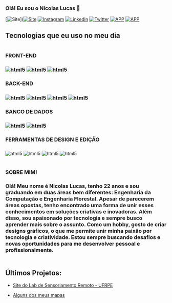 
### Olá! Eu sou o Nicolas Lucas 👋

[![Site](https://img.shields.io/website-up-down-green-red/http/cv.lbesson.qc.to.svg)]([![Site](https://img.shields.io/website-up-down-green-red/http/cv.lbesson.qc.to.svg)](https://nicolas-lucas.web.app/)
[![Instagram](https://img.shields.io/badge/Instagram-E4405F?style=for-the-badge&logo=instagram&logoColor=white)](https://www.instagram.com/nicolas_oliveira250/)
[![Linkedin](https://img.shields.io/badge/LinkedIn-0077B5?style=for-the-badge&logo=linkedin&logoColor=white)](https://www.linkedin.com/in/nicolas-lucas-a29582222/)
[![Twitter](https://img.shields.io/badge/Twitter-1DA1F2?style=for-the-badge&logo=twitter&logoColor=white)](https://twitter.com/Nicolas41422064)
[![APP](https://img.shields.io/badge/Google_Play-414141?style=for-the-badge&logo=google-play&logoColor=white)]()
[![APP](https://img.shields.io/badge/WhatsApp-25D366?style=for-the-badge&logo=whatsapp&logoColor=white)](http://api.whatsapp.com/send?phone=5581989861783)



## Tecnologias que eu uso no meu dia

<div style="display: inline-block">
  <h3>FRONT-END<h3>
  <img align="center" alt="html5" src="https://img.shields.io/badge/HTML5-E34F26?style=for-the-badge&logo=html5&logoColor=white"/>
    <img align="center" alt="html5"src="https://img.shields.io/badge/CSS3-1572B6?style=for-the-badge&logo=css3&logoColor=white" />
     <img align="center" alt="html5"src="https://img.shields.io/badge/JavaScript-F7DF1E?style=for-the-badge&logo=javascript&logoColor=black" />
     <BR>
  <h3>BACK-END<h3>
    <img align="center" alt="html5"src="https://img.shields.io/badge/PHP-777BB4?style=for-the-badge&logo=php&logoColor=white" />
<img align="center" alt="html5"src="https://img.shields.io/badge/Node.js-43853D?style=for-the-badge&logo=node.js&logoColor=white" /> <img align="center" alt="html5"src="https://img.shields.io/badge/Python-14354C?style=for-the-badge&logo=python&logoColor=yellow" />  <img align="center" alt="html5"src="https://img.shields.io/badge/Java-ED8B00?style=for-the-badge&logo=openjdk&logoColor=whi" />   <img align="center" 
<BR>
<h3>BANCO DE DADOS<h3>
<img align="center" alt="html5"src="https://img.shields.io/badge/MySQL-00000F?style=for-the-badge&logo=mysql&logoColor=white" />
<img align="center" alt="html5"src="https://img.shields.io/badge/MongoDB-4EA94B?style=for-the-badge&logo=mongodb&logoColor=white" />
<BR>
<h3>FERRAMENTAS DE DESIGN E EDIÇÃO<h3> </h3><img align="center" alt="html5"src="https://img.shields.io/badge/Adobe%20Photoshop-31A8FF?style=for-the-badge&logo=Adobe%20Photoshop&logoColor=black" /> <img align="center" alt="html5"src="https://img.shields.io/badge/Adobe%20after%20affects-CF96FD?style=for-the-badge&logo=Adobe%20after%20effects&logoColor=393665" /> <img align="center" alt="html5"src="https://img.shields.io/badge/Adobe%20Illustrator-FF9A00?style=for-the-badge&logo=adobe%20illustrator&logoColor=white" /> <img align="center" alt="html5"src="https://img.shields.io/badge/Adobe%20Premiere%20Pro-9999FF?style=for-the-badge&logo=Adobe%20Premiere%20Pro&logoColor=white" />
</div>
<br></br>
<h3>SOBRE MIM!<h3>
Olá! Meu nome é Nicolas Lucas, tenho 22 anos e sou graduando em duas áreas bem diferentes: Engenharia da Computação e Engenharia Florestal. Apesar de parecerem áreas opostas, tenho encontrado uma forma de unir esses conhecimentos em soluções criativas e inovadoras. Além disso, sou apaixonado por tecnologia e sempre busco aprender mais sobre o assunto. Como um hobby, gosto de criar designs gráficos, o que me permite unir minha paixão por tecnologia e criatividade. Estou sempre buscando desafios e novas oportunidades para me desenvolver pessoal e profissionalmente.
<br>
<br>

## Últimos Projetos:

- [Site do Lab de Sensoriamento Remoto - UFRPE](https://laser-ufrpe.firebaseapp.com/)

- [Alguns dos meus mapas](https://drive.google.com/drive/folders/1fqkJkibsUQcESSofmXWqfeEt9vwKnzWX)









